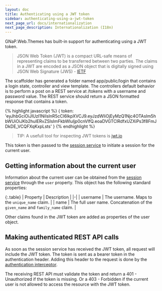 ```yaml
---
layout: doc
title: Authenticating using a JWT token
sidebar: authenticating-using-a-jwt-token
next_page_url: docs/internationalization
next_page_description: Internationalization (I18n)
---
```


GNaP.Web.Themes has built-in support for authenticating using a JWT token.

> JSON Web Token (JWT) is a compact URL-safe means of representing claims to be transferred between two parties. The claims in a JWT are encoded as a JSON object that is digitally signed using JSON Web Signature (JWS) - [IETF](http://tools.ietf.org/html/draft-ietf-oauth-json-web-token)

The scaffolder has generated a folder named app/public/login that contains a login state, controller and view template. The controllers default behavior is to perform a post on a REST service at /tokens with a username and password value. The REST service should return a JSON formatted response that contains a token.

{% highlight javascript %}
{
    token: 'eyJhbGciOiJIUzI1NiIsInR5cCI6IkpXVCJ9.eyJzdWIiOjEyMzQ1Njc4OTAsIm5hbWUiOiJKb2huIERvZSIsImFkbWluIjp0cnVlfQ.eoaDVGTClRdfxUZXiPs3f8FmJDkDE_VCQFXqKxpLsts'
}
{% endhighlight %}

> TIP: A usefull tool for inspecting JWT tokens is [jwt.io](http://jwt.io)

This token is then passed to the [session service](https://github.com/infrabel/GNaP.Web.Themes/blob/master/custom/gnap-angular/js/develop/gnap/session.service.js) to initiate a session for the current user.

## Getting information about the current user

Information about the current user can be obtained from the [session service](https://github.com/infrabel/GNaP.Web.Themes/blob/master/custom/gnap-angular/js/develop/gnap/session.service.js) through the `user` property. This object has the following standard properties:

{:.table}
| Property | Description |
|-|
| username | The username. Maps to the `unique_name` claim. |
| name | The full user name. Concatenation of the `given_name` and `family_name` claim. |

Other claims found in the JWT token are added as properties of the user object.

## Making authenticated REST API calls

As soon as the session service has received the JWT token, all request will include the JWT token. The token is sent as a bearer token in the authentication header. Adding this header to the request is done by the [authentication interceptor](https://github.com/infrabel/GNaP.Web.Themes/blob/master/custom/gnap-angular/js/develop/gnap/authentication.interceptor.js).

The receiving REST API must validate the token and return a 401 - Unauthorized if the token is missing. Or a 403 - Forbidden if the current user is not allowed to access the resource with the JWT token.

